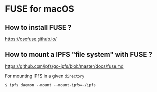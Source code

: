 FUSE for macOS
==

How to install FUSE ?
-
https://osxfuse.github.io/

How to mount a IPFS "file system" with FUSE ?
-
https://github.com/ipfs/go-ipfs/blob/master/docs/fuse.md

For mounting IPFS in a given ```directory```
<pre><code>$ ipfs daemon --mount --mount-ipfs=~/ipfs</code></pre>
